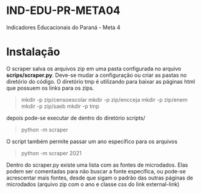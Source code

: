 # IND-EDU-PR-META04
 Indicadores Educacionais do Paraná - Meta 4

 # Instalação

O scraper salva os arquivos zip em uma pasta configurada no arquivo **scrips/scraper.py**. Deve-se mudar a configuração ou criar as pastas no diretório do código. O diretório tmp é utilizando para baixar as páginas html que possuem os links para os zips.
 > mkdir -p zip/censoescolar
 > mkdir -p zip/encceja
 > mkdir -p zip/enem
 > mkdir -p zip/saeb
 > mkdir -p tmp

 depois pode-se executar de dentro do diretório scripts/

 > python -m scraper

 O script também permite passar um ano específico para os arquivos

 > python -m scraper 2021

Dentro do scraper.py existe uma lista com as fontes de microdados. Elas podem ser comentadas para não buscar a fonte específica, ou pode-se acrescentar mais fontes, desde que sigam o padrão das outras páginas de microdados (arquivo zip com o ano e classe css do link external-link)